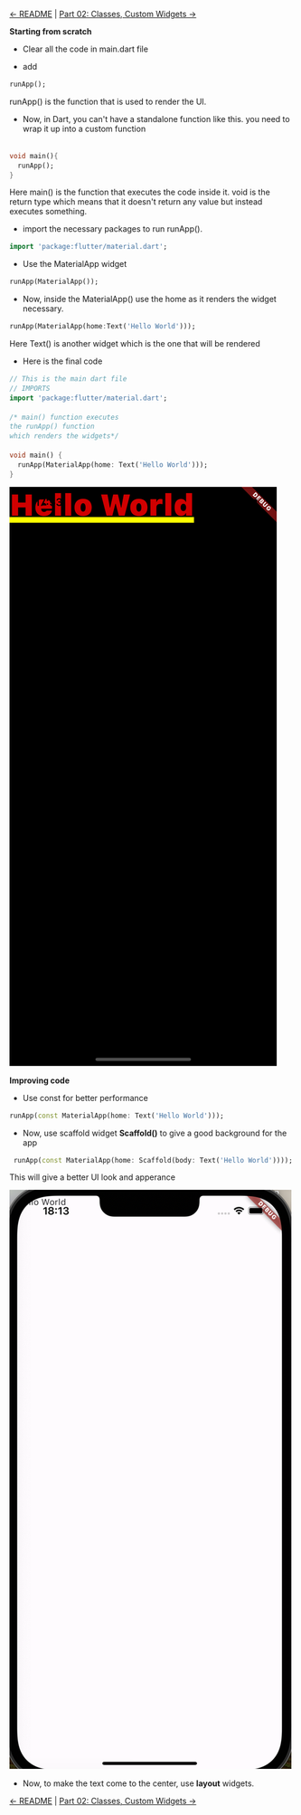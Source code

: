 [<- README](https://github.com/PriyathamVarma/Learn-Flutter/blob/main/Dice-Game/README.md) | 
[Part 02: Classes, Custom Widgets ->](https://github.com/PriyathamVarma/Learn-Flutter/blob/main/Dice-Game/Part-02.md)

**Starting from scratch**

- Clear all the code in main.dart file
  
- add 
```dart
runApp();
```

runApp() is the function that is used to render the UI.

- Now, in Dart, you can't have a standalone function like this. you need to wrap it up into a custom function

```dart

void main(){
  runApp();
}

```

Here main() is the function that executes the code inside it. void is the return type which means that it doesn't return any value but instead executes something. 

- import the necessary packages to run runApp().

```dart
import 'package:flutter/material.dart';
```

- Use the MaterialApp widget

```dart
runApp(MaterialApp());
```

 - Now, inside the MaterialApp() use the home as it renders the widget necessary.

```dart
runApp(MaterialApp(home:Text('Hello World')));
```
Here Text() is another widget which is the one that will be rendered

- Here is the final code

```dart
// This is the main dart file
// IMPORTS
import 'package:flutter/material.dart';

/* main() function executes 
the runApp() function 
which renders the widgets*/

void main() {
  runApp(MaterialApp(home: Text('Hello World')));
}
```

![Hello world screenshot](https://github.com/PriyathamVarma/Learn-Flutter/blob/main/Images/Simulator%20Screenshot%20-%20Dice%20Test%20-%202023-12-22%20at%2017.53.35.png)

**Improving code**

- Use const for better performance

```dart
runApp(const MaterialApp(home: Text('Hello World')));
```

- Now, use scaffold widget **Scaffold()** to give a good background for the app

```dart
 runApp(const MaterialApp(home: Scaffold(body: Text('Hello World'))));
```

This will give a better UI look and apperance

![Screenshot after scaffold widget](https://github.com/PriyathamVarma/Learn-Flutter/blob/main/Images/Screenshot%202023-12-22%20at%2018.13.30.png)

- Now, to make the text come to the center, use **layout** widgets.

[<- README](https://github.com/PriyathamVarma/Learn-Flutter/blob/main/Dice-Game/README.md) | 
[Part 02: Classes, Custom Widgets ->](https://github.com/PriyathamVarma/Learn-Flutter/blob/main/Dice-Game/Part-02.md)
